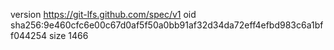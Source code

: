 version https://git-lfs.github.com/spec/v1
oid sha256:9e460cfc6e00c67d0af5f50a0bb91af32d34da72eff4efbd983c6a1bff044254
size 1466
